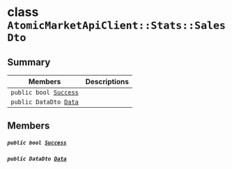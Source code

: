 # class `AtomicMarketApiClient::Stats::SalesDto` 

## Summary

 Members                                | Descriptions                                
----------------------------------------|---------------------------------------------
`public bool `[`Success`](#class_atomic_market_api_client_1_1_stats_1_1_sales_dto_1a506fb037fbb6bfe8f254c021a2c3cfac) | 
`public DataDto `[`Data`](#class_atomic_market_api_client_1_1_stats_1_1_sales_dto_1a65c0779654774581967081cf3136bd84) | 

## Members

##### `public bool `[`Success`](#class_atomic_market_api_client_1_1_stats_1_1_sales_dto_1a506fb037fbb6bfe8f254c021a2c3cfac) 

##### `public DataDto `[`Data`](#class_atomic_market_api_client_1_1_stats_1_1_sales_dto_1a65c0779654774581967081cf3136bd84) 

